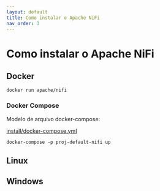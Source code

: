 ```yaml
---
layout: default
title: Como instalar o Apache NiFi
nav_order: 3
---
```


# Como instalar o Apache NiFi


## Docker
```
docker run apache/nifi
```

### Docker Compose

Modelo de arquivo docker-compose:

[install/docker-compose.yml](https://github.com/nifibr/nifibr.github.io/blob/main/install/docker-compose.yml)
```
docker-compose -p proj-default-nifi up
```



## Linux

## Windows